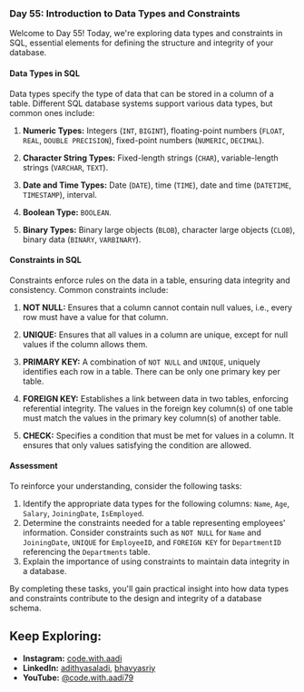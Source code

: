 ### Day 55: Introduction to Data Types and Constraints

Welcome to Day 55! Today, we're exploring data types and constraints in SQL, essential elements for defining the structure and integrity of your database.

#### Data Types in SQL

Data types specify the type of data that can be stored in a column of a table. Different SQL database systems support various data types, but common ones include:

1. **Numeric Types:** Integers (`INT`, `BIGINT`), floating-point numbers (`FLOAT`, `REAL`, `DOUBLE PRECISION`), fixed-point numbers (`NUMERIC`, `DECIMAL`).
  
2. **Character String Types:** Fixed-length strings (`CHAR`), variable-length strings (`VARCHAR`, `TEXT`).

3. **Date and Time Types:** Date (`DATE`), time (`TIME`), date and time (`DATETIME`, `TIMESTAMP`), interval.

4. **Boolean Type:** `BOOLEAN`.

5. **Binary Types:** Binary large objects (`BLOB`), character large objects (`CLOB`), binary data (`BINARY`, `VARBINARY`).

#### Constraints in SQL

Constraints enforce rules on the data in a table, ensuring data integrity and consistency. Common constraints include:

1. **NOT NULL:** Ensures that a column cannot contain null values, i.e., every row must have a value for that column.
  
2. **UNIQUE:** Ensures that all values in a column are unique, except for null values if the column allows them.

3. **PRIMARY KEY:** A combination of `NOT NULL` and `UNIQUE`, uniquely identifies each row in a table. There can be only one primary key per table.

4. **FOREIGN KEY:** Establishes a link between data in two tables, enforcing referential integrity. The values in the foreign key column(s) of one table must match the values in the primary key column(s) of another table.

5. **CHECK:** Specifies a condition that must be met for values in a column. It ensures that only values satisfying the condition are allowed.

#### Assessment

To reinforce your understanding, consider the following tasks:

1. Identify the appropriate data types for the following columns: `Name`, `Age`, `Salary`, `JoiningDate`, `IsEmployed`.
2. Determine the constraints needed for a table representing employees' information. Consider constraints such as `NOT NULL` for `Name` and `JoiningDate`, `UNIQUE` for `EmployeeID`, and `FOREIGN KEY` for `DepartmentID` referencing the `Departments` table.
3. Explain the importance of using constraints to maintain data integrity in a database.

By completing these tasks, you'll gain practical insight into how data types and constraints contribute to the design and integrity of a database schema.

## Keep Exploring:

- **Instagram:** [code.with.aadi](https://www.instagram.com/code.with.aadi/)
- **LinkedIn:** [adithyasaladi](https://www.linkedin.com/in/adithyasaladi/), [bhavyasriy](https://www.linkedin.com/in/bhavyasriy/)
- **YouTube:** [@code.with.aadi79](https://www.youtube.com/@Code.with.aadi79)